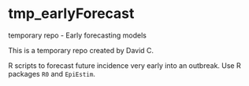 # tmp_earlyForecast
temporary repo - Early forecasting models

This is a temporary repo created by David C. 

R scripts to forecast future incidence very early into an outbreak. Use R packages `R0` and `EpiEstim`.
